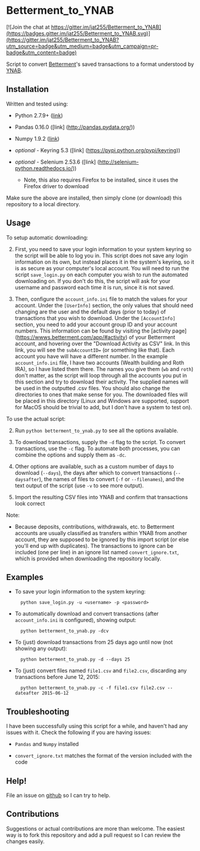 # Betterment_to_YNAB

[![Join the chat at https://gitter.im/jat255/Betterment_to_YNAB](https://badges.gitter.im/jat255/Betterment_to_YNAB.svg)](https://gitter.im/jat255/Betterment_to_YNAB?utm_source=badge&utm_medium=badge&utm_campaign=pr-badge&utm_content=badge)

Script to convert [Betterment](https://betterment.com)'s saved transactions 
to  a format understood by [YNAB](https://www.youneedabudget.com/).

Installation
------------
Written and tested using: 
 * Python 2.7.9+
 ([link](https://www.python.org/downloads/))
 
 * Pandas 0.16.0 ([link] (http://pandas.pydata.org/))
 
 * Numpy 1.9.2 ([link](http://www.scipy.org/scipylib/download.html))
 
 * *optional -* Keyring 5.3 ([link] (https://pypi.python.org/pypi/keyring))
 
 * *optional -* Selenium 2.53.6 ([link] (http://selenium-python.readthedocs.io/))
    * Note, this also requires Firefox to be installed, since it uses the Firefox driver to download

Make sure the above are installed, then simply clone (or download) this
repository to a local directory.

Usage
-----
 
To setup automatic downloading:
 
 2. First, you need to save your login information to your system keyring so
  the script will be able to log you in. This script does not save any login
  information on its own, but instead places it in the system's keyring, so it is as 
  secure as your computer's local account. You will need to run the script 
  `save_login.py` on each computer you wish to run the automated downloading
  on. If you don't do this, the script will ask for your username and 
  password each time it is run, since it is not saved.
 
 3. Then, configure the `account_info.ini` file to match the values for 
  your account. Under the `[UserInfo]` section, the only values that should 
  need changing are the user and the default days (prior to today) of transactions 
  that you wish to download. Under the `[AccountInfo]` section, you need to 
  add your account group ID and your account numbers. This information can 
  be found by visiting the [activity page] 
  (https://wwws.betterment.com/app/#activity) of your Betterment account, 
  and hovering over the "Download Activity as CSV" link. In this link, you 
  will see the `subAccountID=` (or something like that). 
  Each account you have will have a 
  different number. In the example `account_info.ini` file, I have two 
  accounts (Wealth building and Roth IRA), so I have listed them there. The 
  names you give them (`wb` and `roth`) don't matter, as the script will 
  loop through all the accounts you put in this section and try to download 
  their activity. The supplied names will be used in the outputted .csv files.
  You should also change the directories to ones that make sense for you. The
  downloaded files will be placed in this directory (Linux and Windows are supported,
  support for MacOS should be trivial to add, but I don't have a system to test on).
 
To use the actual script:

 2. Run `python betterment_to_ynab.py` to see all the options available.
 
 3. To download transactions, supply the `-d` flag to the script. To convert
 transactions, use the `-c` flag. To automate both processes, you can combine the
 options and supply them as `-dc`.
 
 4. Other options are available, such as a custom number of days to download (`--days`),
 the days after which to convert transactions (`--daysafter`), the names of files to convert
 (`-f` or `--filenames`), and the text output of the script (use `-v` to see more output).
 
 5. Import the resulting CSV files into YNAB and confirm that transactions look
 correct

Note:
 
 * Because deposits, contributions, withdrawals, etc. to Betterment accounts
   are usually classified as transfers within YNAB from another account,
   they are supposed to be ignored by this import script (or else you'll
   end up with duplicates). The transactions to ignore can be included  (one
   per line) in an ignore list named `convert_ignore.txt`, which is
   provided  when downloading the repository locally.
   

Examples
--------

* To save your login information to the system keyring:

        python save_login.py -u <username> -p <password>
     
* To automatically download and convert transactions (after 
  `account_info.ini` is configured), showing output:

        python betterment_to_ynab.py -dcv
 
* To (just) download transactions from 25 days ago until now
  (not showing any output):
  
        python betterment_to_ynab.py -d --days 25
        
* To (just) convert files named `file1.csv` and `file2.csv`,
  discarding any transactions before June 12, 2015:
  
        python betterment_to_ynab.py -c -f file1.csv file2.csv --dateafter 2015-06-12
 
 
 
Troubleshooting
---------------
I have been successfully using this script for a while, and haven't had any
issues with it. Check the following if you are having issues:
 
 * `Pandas` and `Numpy` installed
 
 * `convert_ignore.txt` matches the format of the version included  with the
   code
 
Help!
-----
File an issue on [github](https://github.com/jat255/Betterment_to_YNAB/issues)
so I can try to help.

Contributions
-------------
Suggestions or actual contributions are more than welcome. The easiest way
is to fork this repository and add a pull request so I can review the
changes easily.
